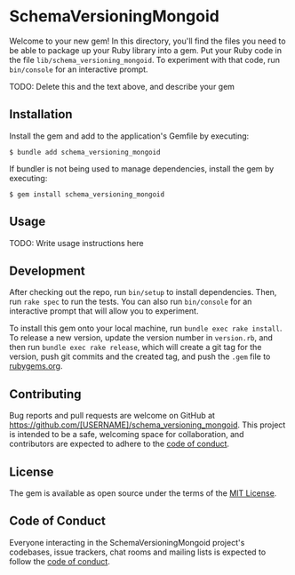 # SchemaVersioningMongoid

Welcome to your new gem! In this directory, you'll find the files you need to be able to package up your Ruby library into a gem. Put your Ruby code in the file `lib/schema_versioning_mongoid`. To experiment with that code, run `bin/console` for an interactive prompt.

TODO: Delete this and the text above, and describe your gem

## Installation

Install the gem and add to the application's Gemfile by executing:

    $ bundle add schema_versioning_mongoid

If bundler is not being used to manage dependencies, install the gem by executing:

    $ gem install schema_versioning_mongoid

## Usage

TODO: Write usage instructions here

## Development

After checking out the repo, run `bin/setup` to install dependencies. Then, run `rake spec` to run the tests. You can also run `bin/console` for an interactive prompt that will allow you to experiment.

To install this gem onto your local machine, run `bundle exec rake install`. To release a new version, update the version number in `version.rb`, and then run `bundle exec rake release`, which will create a git tag for the version, push git commits and the created tag, and push the `.gem` file to [rubygems.org](https://rubygems.org).

## Contributing

Bug reports and pull requests are welcome on GitHub at https://github.com/[USERNAME]/schema_versioning_mongoid. This project is intended to be a safe, welcoming space for collaboration, and contributors are expected to adhere to the [code of conduct](https://github.com/[USERNAME]/schema_versioning_mongoid/blob/main/CODE_OF_CONDUCT.md).

## License

The gem is available as open source under the terms of the [MIT License](https://opensource.org/licenses/MIT).

## Code of Conduct

Everyone interacting in the SchemaVersioningMongoid project's codebases, issue trackers, chat rooms and mailing lists is expected to follow the [code of conduct](https://github.com/[USERNAME]/schema_versioning_mongoid/blob/main/CODE_OF_CONDUCT.md).
